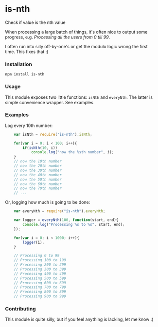 # is-nth
Check if value is the nth value

When processing a large batch of things, it's often nice to output some progress,
e.g. _Processing all the users from 0 till 99_.

I often run into silly off-by-one's or get the modulo logic wrong the first time.
This fixes that :)

### Installation

    npm install is-nth


### Usage

This module exposes two little functions: `isNth` and `everyNth`. The latter is 
simple convenience wrapper. See examples

### Examples

Log every 10th number:

```javascript
    var isNth = require("is-nth").isNth;

    for(var i = 0; i < 100; i++){
        if(isNth(10, i))
            console.log("now the %sth number", i);
    }
    // now the 10th number
    // now the 20th number
    // now the 30th number
    // now the 40th number
    // now the 50th number
    // now the 60th number
    // now the 70th number
    // ...
```

Or, logging how much is going to be done:

```javascript
    var everyNth = require("is-nth").everyNth;

    var logger = everyNth(100, function(start, end){
        console.log("Processing %s to %s", start, end);
    });

    for(var i = 0; i < 1000; i++){
        logger(i);
    }

    // Processing 0 to 99
    // Processing 100 to 199
    // Processing 200 to 299
    // Processing 300 to 399
    // Processing 400 to 499
    // Processing 500 to 599
    // Processing 600 to 699
    // Processing 700 to 799
    // Processing 800 to 899
    // Processing 900 to 999
```

### Contributing

This module is quite silly, but if you feel anything is lacking, let me know :)